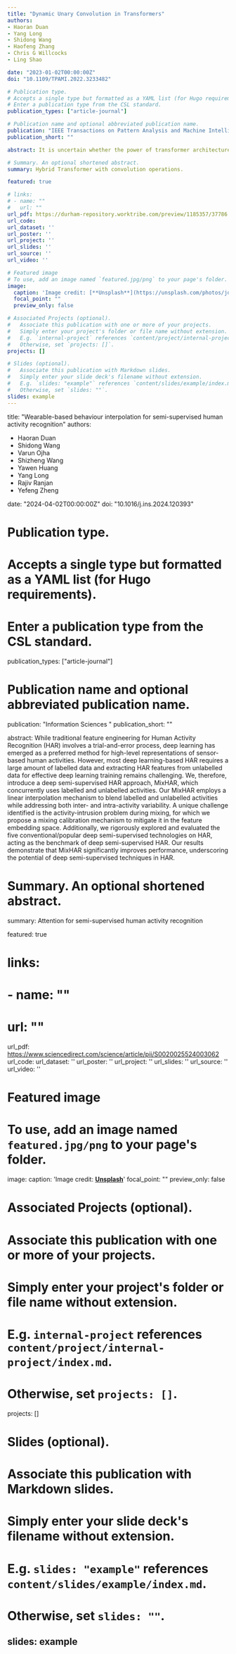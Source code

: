 ```yaml
---
title: "Dynamic Unary Convolution in Transformers"
authors:
- Haoran Duan
- Yang Long
- Shidong Wang
- Haofeng Zhang
- Chris G Willcocks
- Ling Shao

date: "2023-01-02T00:00:00Z"
doi: "10.1109/TPAMI.2022.3233482"

# Publication type.
# Accepts a single type but formatted as a YAML list (for Hugo requirements).
# Enter a publication type from the CSL standard.
publication_types: ["article-journal"]

# Publication name and optional abbreviated publication name.
publication: "IEEE Transactions on Pattern Analysis and Machine Intelligence "
publication_short: ""

abstract: It is uncertain whether the power of transformer architectures can complement existing convolutional neural networks. A few recent attempts have combined convolution with transformer design through a range of structures in series, where the main contribution of this paper is to explore a parallel design approach. While previous transformed-based approaches need to segment the image into patch-wise tokens, we observe that the multi-head self-attention conducted on convolutional features is mainly sensitive to global correlations and that the performance degrades when these correlations are not exhibited. We propose two parallel modules along with multi-head self-attention to enhance the transformer. For local information, a dynamic local enhancement module leverages convolution to dynamically and explicitly enhance positive local patches and suppress the response to less informative ones. For mid-level structure, a novel unary co-occurrence excitation module utilizes convolution to actively search the local co-occurrence between patches. The parallel-designed Dynamic Unary Convolution in Transformer (DUCT) blocks are aggregated into a deep architecture, which is comprehensively evaluated across essential computer vision tasks in image-based classification, segmentation, retrieval and density estimation. Both qualitative and quantitative results show our parallel convolutional-transformer approach with dynamic and unary convolution outperforms existing series-designed structures.

# Summary. An optional shortened abstract.
summary: Hybrid Transformer with convolution operations.

featured: true

# links:
# - name: ""
#   url: ""
url_pdf: https://durham-repository.worktribe.com/preview/1185357/37786.pdf
url_code: 
url_dataset: ''
url_poster: ''
url_project: ''
url_slides: ''
url_source: ''
url_video: ''

# Featured image
# To use, add an image named `featured.jpg/png` to your page's folder. 
image:
  caption: 'Image credit: [**Unsplash**](https://unsplash.com/photos/jdD8gXaTZsc)'
  focal_point: ""
  preview_only: false

# Associated Projects (optional).
#   Associate this publication with one or more of your projects.
#   Simply enter your project's folder or file name without extension.
#   E.g. `internal-project` references `content/project/internal-project/index.md`.
#   Otherwise, set `projects: []`.
projects: []

# Slides (optional).
#   Associate this publication with Markdown slides.
#   Simply enter your slide deck's filename without extension.
#   E.g. `slides: "example"` references `content/slides/example/index.md`.
#   Otherwise, set `slides: ""`.
slides: example
---
```

title: "Wearable-based behaviour interpolation for semi-supervised human activity recognition"
authors:
- Haoran Duan
- Shidong Wang 
- Varun Ojha
- Shizheng Wang 
- Yawen Huang 
- Yang Long
- Rajiv Ranjan
- Yefeng Zheng

date: "2024-04-02T00:00:00Z"
doi: "10.1016/j.ins.2024.120393"

# Publication type.
# Accepts a single type but formatted as a YAML list (for Hugo requirements).
# Enter a publication type from the CSL standard.
publication_types: ["article-journal"]

# Publication name and optional abbreviated publication name.
publication: "Information Sciences "
publication_short: ""

abstract: While traditional feature engineering for Human Activity Recognition (HAR) involves a trial-and-error process, deep learning has emerged as a preferred method for high-level representations of sensor-based human activities. However, most deep learning-based HAR requires a large amount of labelled data and extracting HAR features from unlabelled data for effective deep learning training remains challenging. We, therefore, introduce a deep semi-supervised HAR approach, MixHAR, which concurrently uses labelled and unlabelled activities. Our MixHAR employs a linear interpolation mechanism to blend labelled and unlabelled activities while addressing both inter- and intra-activity variability. A unique challenge identified is the activity-intrusion problem during mixing, for which we propose a mixing calibration mechanism to mitigate it in the feature embedding space. Additionally, we rigorously explored and evaluated the five conventional/popular deep semi-supervised technologies on HAR, acting as the benchmark of deep semi-supervised HAR. Our results demonstrate that MixHAR significantly improves performance, underscoring the potential of deep semi-supervised techniques in HAR.

# Summary. An optional shortened abstract.
summary: Attention for semi-supervised human activity recognition

featured: true

# links:
# - name: ""
#   url: ""
url_pdf: https://www.sciencedirect.com/science/article/pii/S0020025524003062
url_code: 
url_dataset: ''
url_poster: ''
url_project: ''
url_slides: ''
url_source: ''
url_video: ''

# Featured image
# To use, add an image named `featured.jpg/png` to your page's folder. 
image:
  caption: 'Image credit: [**Unsplash**](https://unsplash.com/photos/jdD8gXaTZsc)'
  focal_point: ""
  preview_only: false

# Associated Projects (optional).
#   Associate this publication with one or more of your projects.
#   Simply enter your project's folder or file name without extension.
#   E.g. `internal-project` references `content/project/internal-project/index.md`.
#   Otherwise, set `projects: []`.
projects: []

# Slides (optional).
#   Associate this publication with Markdown slides.
#   Simply enter your slide deck's filename without extension.
#   E.g. `slides: "example"` references `content/slides/example/index.md`.
#   Otherwise, set `slides: ""`.
slides: example
---

